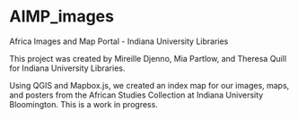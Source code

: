 # AIMP_images
Africa Images and Map Portal - Indiana University Libraries

This project was created by Mireille Djenno, Mia Partlow, and Theresa Quill for Indiana University Libraries.

Using QGIS and Mapbox.js, we created an index map for our images, maps, and posters from the African Studies Collection at Indiana University Bloomington. This is a work in progress.
